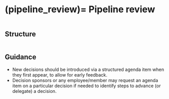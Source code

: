 (pipeline_review)=
Pipeline review
===============

```{include} ../snippets/pipeline-review-description.md
```

## Structure

```{include} ../snippets/pipeline-review-structure.md
```

## Guidance

- New decisions should be introduced via a structured agenda item when they first appear, to allow for early feedback.
- Decision sponsors or any employee/member may request an agenda item on a particular decision if needed to identify steps to advance (or delegate) a decision.